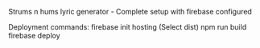 Strums n hums lyric generator - Complete setup with firebase configured

Deployment commands:
    firebase init hosting (Select dist)
    npm run build
    firebase deploy